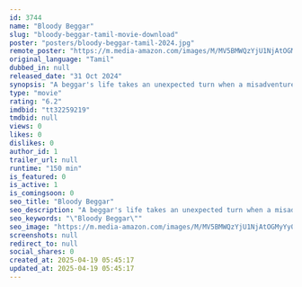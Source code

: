```yaml
---
id: 3744
name: "Bloody Beggar"
slug: "bloody-beggar-tamil-movie-download"
poster: "posters/bloody-beggar-tamil-2024.jpg"
remote_poster: "https://m.media-amazon.com/images/M/MV5BMWQzYjU1NjAtOGMyYy00YjRlLTk1YzgtZTQ4YjFlMmViYWI1XkEyXkFqcGc@._V1_SX300.jpg"
original_language: "Tamil"
dubbed_in: null
released_date: "31 Oct 2024"
synopsis: "A beggar's life takes an unexpected turn when a misadventure upends his daily routine. Can he navigate the bizarre, witty situations that follow?"
type: "movie"
rating: "6.2"
imdbid: "tt32259219"
tmdbid: null
views: 0
likes: 0
dislikes: 0
author_id: 1
trailer_url: null
runtime: "150 min"
is_featured: 0
is_active: 1
is_comingsoon: 0
seo_title: "Bloody Beggar"
seo_description: "A beggar's life takes an unexpected turn when a misadventure upends his daily routine. Can he navigate the bizarre, witty situations that follow?"
seo_keywords: "\"Bloody Beggar\""
seo_image: "https://m.media-amazon.com/images/M/MV5BMWQzYjU1NjAtOGMyYy00YjRlLTk1YzgtZTQ4YjFlMmViYWI1XkEyXkFqcGc@._V1_SX300.jpg"
screenshots: null
redirect_to: null
social_shares: 0
created_at: 2025-04-19 05:45:17
updated_at: 2025-04-19 05:45:17
---
```


